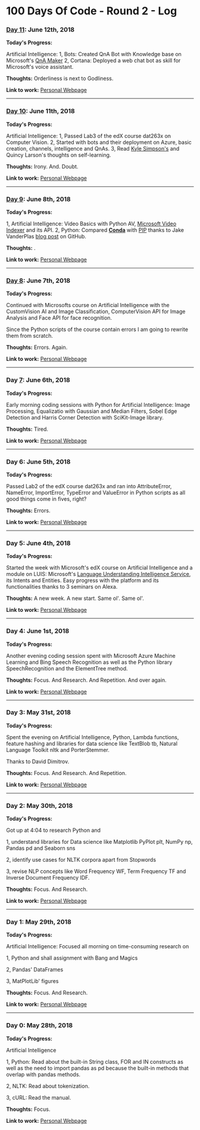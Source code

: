 # 100 Days Of Code - Round 2 -  Log

### [Day 11](https://twitter.com/peterstieg/status/1006388786434072577): June 12th, 2018

**Today's Progress:** 

Artificial Intelligence:
1, Bots: Created QnA Bot with Knowledge base on Microsoft's [QnA Maker](https://www.qnamaker.ai/)
2, Cortana: Deployed a web chat bot as skill for Microsoft's voice assistant.

**Thoughts:** Orderliness is next to Godliness.

**Link to work:** [Personal Webpage](http://www.peterstieg.com)

---------------------------------

### [Day 10](https://twitter.com/peterstieg/status/1006016630525190144): June 11th, 2018

**Today's Progress:** 

Artificial Intelligence:
1, Passed Lab3 of the edX course dat263x on Computer Vision.
2, Started with bots and their deployment on Azure, basic creation, channels, intelligence and QnAs.
3, Read [Kyle Simpson's](https://twitter.com/getify/status/1005956035868123137) and Quincy Larson's thoughts on self-learning.

**Thoughts:** Irony. And. Doubt.

**Link to work:** [Personal Webpage](http://www.peterstieg.com)

---------------------------------

### [Day 9](https://twitter.com/peterstieg/status/1004930237392617472): June 8th, 2018

**Today's Progress:** 

1, Artificial Intelligence: Video Basics with Python AV, [Microsoft Video Indexer](https://www.videoindexer.ai/) and its API. 
2, Python: Compared [**Conda**](https://conda.io/docs/) with [PIP](https://pypi.org/project/pip/) thanks to 
Jake VanderPlas [blog post](http://jakevdp.github.io/blog/2016/08/25/conda-myths-and-misconceptions) on GitHub.

**Thoughts:** .

**Link to work:** [Personal Webpage](http://www.peterstieg.com)

---------------------------------

### [Day 8](https://twitter.com/peterstieg/status/1004570282890268672): June 7th, 2018

**Today's Progress:** 

Continued with Microsofts course on Artificial Intelligence with the CustomVision AI and Image Classification, ComputerVision API for Image Analysis and Face API for face recognition.

Since the Python scripts of the course contain errors I am going to rewrite them from scratch.

**Thoughts:** Errors. Again.

**Link to work:** [Personal Webpage](http://www.peterstieg.com)

-------------------------------------

### Day [7](https://twitter.com/peterstieg/status/1004200533731741700): June 6th, 2018

**Today's Progress:** 

Early morning coding sessions with Python for Artificial Intelligence:
Image Processing, Equalizatio with Gaussian and Median Filters, Sobel Edge Detection and Harris Corner Detection with SciKit-Image library.

**Thoughts:** Tired.

**Link to work:** [Personal Webpage](http://www.peterstieg.com)

----------------------------------------

### Day 6: June 5th, 2018

**Today's Progress:** 

Passed Lab2 of the edX course dat263x and ran into AttributeError, NameError, ImportError, TypeError and ValueError in Python scripts as all good things come in fives, right?

**Thoughts:** Errors.

**Link to work:** [Personal Webpage](http://www.peterstieg.com)

------------------------------------------

### Day 5: June 4th, 2018

**Today's Progress:** 

Started the week with Microsoft's edX course on Artificial Intelligence and a module on LUIS: Microsoft's [Language Understanding Intelligence Service](https://www.luis.ai/), its Intents and Entities. Easy progress with the platform and its functionalities thanks to 3 seminars on Alexa. 

**Thoughts:** A new week. A new start. Same ol'. Same ol'.

**Link to work:** [Personal Webpage](http://www.peterstieg.com)

------------------------------------------

### Day 4: June 1st, 2018

**Today's Progress:** 

Another evening coding session spent with Microsoft Azure Machine Learning and Bing Speech Recognition as well as the Python library SpeechRecognition and the ElementTree method.

**Thoughts:** Focus. And Research. And Repetition. And over again.

**Link to work:** [Personal Webpage](http://www.peterstieg.com)

--------------------------------------------

### Day 3: May 31st, 2018

**Today's Progress:** 

Spent the evening on Artificial Intelligence, Python, Lambda functions, feature hashing and libraries for data science like TextBlob tb, Natural Language Toolkit nltk and PorterStemmer.

Thanks to David Dimitrov.

**Thoughts:** Focus. And Research. And Repetition.

**Link to work:** [Personal Webpage](http://www.peterstieg.com)

--------------------------------------------

### Day 2: May 30th, 2018

**Today's Progress:** 

Got up at 4:04 to research Python and 

1, understand libraries for Data science like Matplotlib PyPlot plt, NumPy np, Pandas pd and Seaborn sns 

2, identify use cases for NLTK corpora apart from Stopwords

3, revise NLP concepts like Word Frequency WF, Term Frequency TF and Inverse Document Frequency IDF. 

**Thoughts:** Focus. And Research.

**Link to work:** [Personal Webpage](http://www.peterstieg.com)

--------------------------------------------

### Day 1: May 29th, 2018

**Today's Progress:** 

Artificial Intelligence: Focused all morning on time-consuming research on 

1, Python and shall assignment with Bang and Magics

2, Pandas' DataFrames

3, MatPlotLib' figures

**Thoughts:** Focus. And Research.

**Link to work:** [Personal Webpage](http://www.peterstieg.com)

--------------------------------------------

### Day 0: May 28th, 2018

**Today's Progress:** 

Artificial Intelligence

1, Python: Read about the built-in String class, FOR and IN constructs as well as the need to import pandas as pd because the built-in methods that overlap with pandas methods.

2, NLTK: Read about tokenization.

3, cURL: Read the manual.

**Thoughts:** Focus.

**Link to work:** [Personal Webpage](http://www.peterstieg.com)



